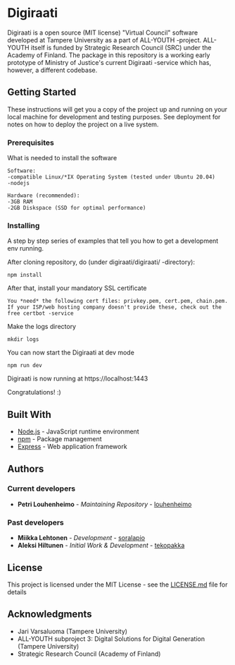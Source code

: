 # Digiraati

Digiraati is a open source (MIT license) "Virtual Council" software developed at Tampere University as a part of ALL-YOUTH -project. ALL-YOUTH itself is funded by Strategic Research Council (SRC) under the Academy of Finland. The package in this repository is a working early prototype of Ministry of Justice's current Digiraati -service which has, however, a different codebase.

## Getting Started

These instructions will get you a copy of the project up and running on your local machine for development and testing purposes. See deployment for notes on how to deploy the project on a live system.

### Prerequisites

What is needed to install the software

```
Software: 
-compatible Linux/*IX Operating System (tested under Ubuntu 20.04)
-nodejs

Hardware (recommended):
-3GB RAM
-2GB Diskspace (SSD for optimal performance)
```

### Installing

A step by step series of examples that tell you how to get a development env running.

After cloning repository, do (under digiraati/digiraati/ -directory):

```
npm install
```

After that, install your mandatory SSL certificate

```
You *need* the following cert files: privkey.pem, cert.pem, chain.pem.
If your ISP/web hosting company doesn't provide these, check out the free certbot -service
```
Make the logs directory

```
mkdir logs
```
You can now start the Digiraati at dev mode

```
npm run dev
```
Digiraati is now running at https://localhost:1443

Congratulations! :)

## Built With

* [Node.js](https://nodejs.org/en/) - JavaScript runtime environment
* [npm](https://www.npmjs.com) - Package management
* [Express](https://expressjs.com) - Web application framework

## Authors

### Current developers 
* **Petri Louhenheimo** - *Maintaining Repository* - [louhenheimo](https://github.com/louhenheimo)

### Past developers
* **Miikka Lehtonen** - *Development* - [soralapio](https://github.com/soralapio)
* **Aleksi Hiltunen** - *Initial Work & Development* - [tekopakka](https://github.com/tekopakka)

## License

This project is licensed under the MIT License - see the [LICENSE.md](LICENSE.md) file for details

## Acknowledgments

* Jari Varsaluoma (Tampere University)
* ALL-YOUTH subproject 3: Digital Solutions for Digital Generation (Tampere University)
* Strategic Research Council (Academy of Finland)
